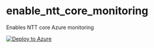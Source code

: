 # enable_ntt_core_monitoring
Enables NTT core Azure  monitoring


[![Deploy to Azure](https://aka.ms/deploytoazurebutton)](https://portal.azure.com/#create/Microsoft.Template/uri/'https%3A%2F%2Fraw.githubusercontent.com%2Fecapote%2Fenable_ntt_core_monitoring%2Fmain%2Fntt_core_service_log_analytics.json%3Ftoken%3DACCEKYZXDSIHOGVWHAOIDADAKNW2O)
